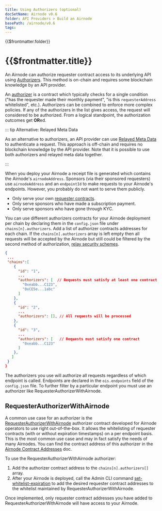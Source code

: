 ```yaml
---
title: Using Authorizers (optional)
docSetName: Airnode v0.6
folder: API Providers > Build an Airnode
basePath: /airnode/v0.6
tags:
---
```


<TitleSpan>{{$frontmatter.folder}}</TitleSpan>

# {{$frontmatter.title}}

<VersionWarning/>

<TocHeader />
<TOC class="table-of-contents" :include-level="[2,3]" />

An Airnode can authorize requester contract access to its underlying API using
[Authorizers](../../../concepts/authorization.md). This method is on-chain and
requires some blockchain knowledge by an API provider.

An [authorizer](../../../concepts/authorization.md) is a contract which
typically checks for a single condition ("has the requester made their monthly
payment", "is this `requesterAddress` whitelisted", etc.). Authorizers can be
combined to enforce more complex policies. If any of the authorizers in the list
gives access, the request will considered to be authorized. From a logical
standpoint, the authorization outcomes get **OR**ed.

::: tip Alternative: Relayed Meta Data

As an alternative to authorizers, an API provider can use
[Relayed Meta Data](./api-security.md#relayed-meta-data-security-schemes) to
authenticate a request. This approach is off-chain and requires no blockchain
knowledge by the API provider. Note that it is possible to use both authorizers
and relayed meta data together.

:::

When you deploy your Airnode a receipt file is generated which contains the
Airnode's `airnodeAddress`. Sponsors (via their sponsored requesters) use
`airnodeAddress` and an `endpointId` to make requests to your Airnode's
endpoints. However, you probably do not want to serve them publicly.

- Only serve your own
  [requester contracts](../../../grp-developers/requesters-sponsors.md).
- Only serve sponsors who have made a subscription payment.
- Only serve sponsors who have gone through KYC.

You can use different authorizers contracts for your Airnode deployment per
chain by declaring them in the `config.json` file under `chains[n].authorizers`.
Add a list of authorizer contracts addresses for each chain. If the
`chains[n].authorizers` array is left empty then all requests will be accepted
by the Airnode but still could be filtered by the second method of
authorization, [relay security schemes](./apply-auth.md#relay-security-schemes).

```json
{
 ...
 "chains":[
    {
      "id": "1",
      ...
      "authorizers": [  // Requests must satisfy at least one contract
        "0xeabb...C123",
        "0xCE5e...1abc"
      ]
    },
    {
      "id": "2",
      ...
      "authorizers": [], // All requests will be processed
    },
    {
      "id": "3",
      ...
      "authorizers": [   // Requests must satisfy one contract
        "0xeabb...C123"
      ]
    },
   ]
 }
}
```

The authorizers you use will authorize all requests regardless of which endpoint
is called. Endpoints are declared in the `ois.endpoints` field of the
`config.json` file. To further filter by a particular endpoint you must use an
authorizer like RequesterAuthorizerWithAirnode.

## RequesterAuthorizerWithAirnode

A common use case for an authorizer is the
[RequesterAuthorizerWithAirnode](../../../concepts/authorization.md#requesterauthorizerwithairnode)
authorizer contract developed for Airnode operators to use right out-of-the-box.
It allows the whitelisting of requester contracts (with or without expiration
timestamps) on a per endpoint basis. This is the most common use case and may in
fact satisfy the needs of many Airnodes. You can find the contract address of
this authorizer in the
[Airnode Contract Addresses](../../../reference/airnode-addresses.md) doc.

To use the RequesterAuthorizerWithAirnode authorizer:

1. Add the authorizer contract address to the `chains[n].authorizers[]` array.
2. After your Airnode is deployed, call the Admin CLI command
   [set-whitelist-expiration](../../../reference/packages/admin-cli.md#set-whitelist-expiration)
   to add the desired requester contract addresses to the whitelist maintained
   by RequesterAuthorizerWithAirnode.

Once implemented, only requester contract addresses you have added to
RequesterAuthorizerWithAirnode will have access to your Airnode.
